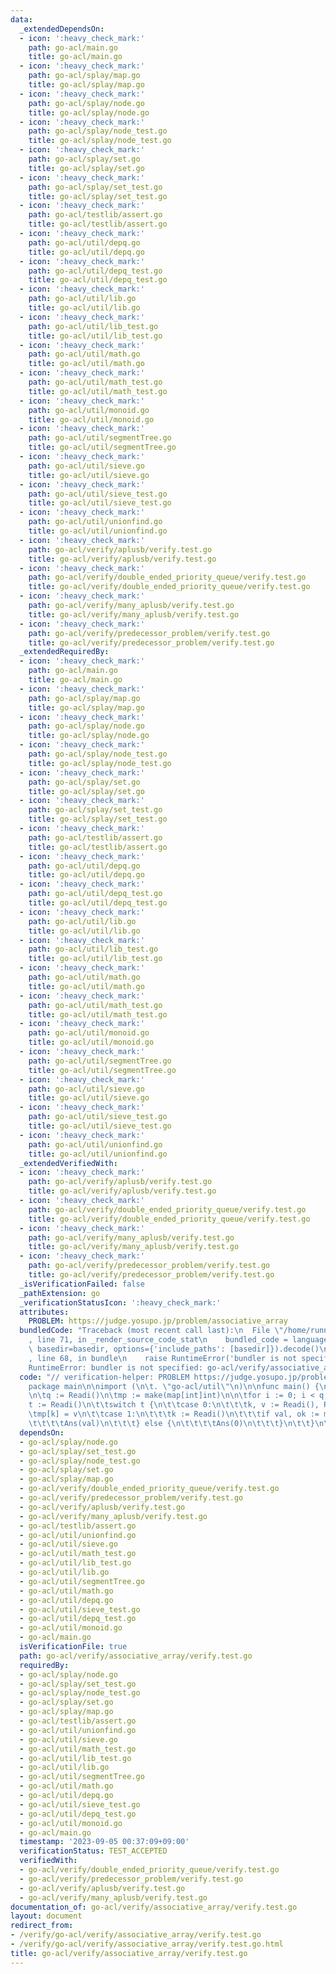 ```yaml
---
data:
  _extendedDependsOn:
  - icon: ':heavy_check_mark:'
    path: go-acl/main.go
    title: go-acl/main.go
  - icon: ':heavy_check_mark:'
    path: go-acl/splay/map.go
    title: go-acl/splay/map.go
  - icon: ':heavy_check_mark:'
    path: go-acl/splay/node.go
    title: go-acl/splay/node.go
  - icon: ':heavy_check_mark:'
    path: go-acl/splay/node_test.go
    title: go-acl/splay/node_test.go
  - icon: ':heavy_check_mark:'
    path: go-acl/splay/set.go
    title: go-acl/splay/set.go
  - icon: ':heavy_check_mark:'
    path: go-acl/splay/set_test.go
    title: go-acl/splay/set_test.go
  - icon: ':heavy_check_mark:'
    path: go-acl/testlib/assert.go
    title: go-acl/testlib/assert.go
  - icon: ':heavy_check_mark:'
    path: go-acl/util/depq.go
    title: go-acl/util/depq.go
  - icon: ':heavy_check_mark:'
    path: go-acl/util/depq_test.go
    title: go-acl/util/depq_test.go
  - icon: ':heavy_check_mark:'
    path: go-acl/util/lib.go
    title: go-acl/util/lib.go
  - icon: ':heavy_check_mark:'
    path: go-acl/util/lib_test.go
    title: go-acl/util/lib_test.go
  - icon: ':heavy_check_mark:'
    path: go-acl/util/math.go
    title: go-acl/util/math.go
  - icon: ':heavy_check_mark:'
    path: go-acl/util/math_test.go
    title: go-acl/util/math_test.go
  - icon: ':heavy_check_mark:'
    path: go-acl/util/monoid.go
    title: go-acl/util/monoid.go
  - icon: ':heavy_check_mark:'
    path: go-acl/util/segmentTree.go
    title: go-acl/util/segmentTree.go
  - icon: ':heavy_check_mark:'
    path: go-acl/util/sieve.go
    title: go-acl/util/sieve.go
  - icon: ':heavy_check_mark:'
    path: go-acl/util/sieve_test.go
    title: go-acl/util/sieve_test.go
  - icon: ':heavy_check_mark:'
    path: go-acl/util/unionfind.go
    title: go-acl/util/unionfind.go
  - icon: ':heavy_check_mark:'
    path: go-acl/verify/aplusb/verify.test.go
    title: go-acl/verify/aplusb/verify.test.go
  - icon: ':heavy_check_mark:'
    path: go-acl/verify/double_ended_priority_queue/verify.test.go
    title: go-acl/verify/double_ended_priority_queue/verify.test.go
  - icon: ':heavy_check_mark:'
    path: go-acl/verify/many_aplusb/verify.test.go
    title: go-acl/verify/many_aplusb/verify.test.go
  - icon: ':heavy_check_mark:'
    path: go-acl/verify/predecessor_problem/verify.test.go
    title: go-acl/verify/predecessor_problem/verify.test.go
  _extendedRequiredBy:
  - icon: ':heavy_check_mark:'
    path: go-acl/main.go
    title: go-acl/main.go
  - icon: ':heavy_check_mark:'
    path: go-acl/splay/map.go
    title: go-acl/splay/map.go
  - icon: ':heavy_check_mark:'
    path: go-acl/splay/node.go
    title: go-acl/splay/node.go
  - icon: ':heavy_check_mark:'
    path: go-acl/splay/node_test.go
    title: go-acl/splay/node_test.go
  - icon: ':heavy_check_mark:'
    path: go-acl/splay/set.go
    title: go-acl/splay/set.go
  - icon: ':heavy_check_mark:'
    path: go-acl/splay/set_test.go
    title: go-acl/splay/set_test.go
  - icon: ':heavy_check_mark:'
    path: go-acl/testlib/assert.go
    title: go-acl/testlib/assert.go
  - icon: ':heavy_check_mark:'
    path: go-acl/util/depq.go
    title: go-acl/util/depq.go
  - icon: ':heavy_check_mark:'
    path: go-acl/util/depq_test.go
    title: go-acl/util/depq_test.go
  - icon: ':heavy_check_mark:'
    path: go-acl/util/lib.go
    title: go-acl/util/lib.go
  - icon: ':heavy_check_mark:'
    path: go-acl/util/lib_test.go
    title: go-acl/util/lib_test.go
  - icon: ':heavy_check_mark:'
    path: go-acl/util/math.go
    title: go-acl/util/math.go
  - icon: ':heavy_check_mark:'
    path: go-acl/util/math_test.go
    title: go-acl/util/math_test.go
  - icon: ':heavy_check_mark:'
    path: go-acl/util/monoid.go
    title: go-acl/util/monoid.go
  - icon: ':heavy_check_mark:'
    path: go-acl/util/segmentTree.go
    title: go-acl/util/segmentTree.go
  - icon: ':heavy_check_mark:'
    path: go-acl/util/sieve.go
    title: go-acl/util/sieve.go
  - icon: ':heavy_check_mark:'
    path: go-acl/util/sieve_test.go
    title: go-acl/util/sieve_test.go
  - icon: ':heavy_check_mark:'
    path: go-acl/util/unionfind.go
    title: go-acl/util/unionfind.go
  _extendedVerifiedWith:
  - icon: ':heavy_check_mark:'
    path: go-acl/verify/aplusb/verify.test.go
    title: go-acl/verify/aplusb/verify.test.go
  - icon: ':heavy_check_mark:'
    path: go-acl/verify/double_ended_priority_queue/verify.test.go
    title: go-acl/verify/double_ended_priority_queue/verify.test.go
  - icon: ':heavy_check_mark:'
    path: go-acl/verify/many_aplusb/verify.test.go
    title: go-acl/verify/many_aplusb/verify.test.go
  - icon: ':heavy_check_mark:'
    path: go-acl/verify/predecessor_problem/verify.test.go
    title: go-acl/verify/predecessor_problem/verify.test.go
  _isVerificationFailed: false
  _pathExtension: go
  _verificationStatusIcon: ':heavy_check_mark:'
  attributes:
    PROBLEM: https://judge.yosupo.jp/problem/associative_array
  bundledCode: "Traceback (most recent call last):\n  File \"/home/runner/.local/lib/python3.10/site-packages/onlinejudge_verify/documentation/build.py\"\
    , line 71, in _render_source_code_stat\n    bundled_code = language.bundle(stat.path,\
    \ basedir=basedir, options={'include_paths': [basedir]}).decode()\n  File \"/home/runner/.local/lib/python3.10/site-packages/onlinejudge_verify/languages/user_defined.py\"\
    , line 68, in bundle\n    raise RuntimeError('bundler is not specified: {}'.format(str(path)))\n\
    RuntimeError: bundler is not specified: go-acl/verify/associative_array/verify.test.go\n"
  code: "// verification-helper: PROBLEM https://judge.yosupo.jp/problem/associative_array\n\
    package main\n\nimport (\n\t. \"go-acl/util\"\n)\n\nfunc main() {\n\tdefer Out.Flush()\n\
    \n\tq := Readi()\n\tmp := make(map[int]int)\n\n\tfor i := 0; i < q; i++ {\n\t\t\
    t := Readi()\n\t\tswitch t {\n\t\tcase 0:\n\t\t\tk, v := Readi(), Readi()\n\t\t\
    \tmp[k] = v\n\t\tcase 1:\n\t\t\tk := Readi()\n\t\t\tif val, ok := mp[k]; ok {\n\
    \t\t\t\tAns(val)\n\t\t\t} else {\n\t\t\t\tAns(0)\n\t\t\t}\n\t\t}\n\t}\n}\n"
  dependsOn:
  - go-acl/splay/node.go
  - go-acl/splay/set_test.go
  - go-acl/splay/node_test.go
  - go-acl/splay/set.go
  - go-acl/splay/map.go
  - go-acl/verify/double_ended_priority_queue/verify.test.go
  - go-acl/verify/predecessor_problem/verify.test.go
  - go-acl/verify/aplusb/verify.test.go
  - go-acl/verify/many_aplusb/verify.test.go
  - go-acl/testlib/assert.go
  - go-acl/util/unionfind.go
  - go-acl/util/sieve.go
  - go-acl/util/math_test.go
  - go-acl/util/lib_test.go
  - go-acl/util/lib.go
  - go-acl/util/segmentTree.go
  - go-acl/util/math.go
  - go-acl/util/depq.go
  - go-acl/util/sieve_test.go
  - go-acl/util/depq_test.go
  - go-acl/util/monoid.go
  - go-acl/main.go
  isVerificationFile: true
  path: go-acl/verify/associative_array/verify.test.go
  requiredBy:
  - go-acl/splay/node.go
  - go-acl/splay/set_test.go
  - go-acl/splay/node_test.go
  - go-acl/splay/set.go
  - go-acl/splay/map.go
  - go-acl/testlib/assert.go
  - go-acl/util/unionfind.go
  - go-acl/util/sieve.go
  - go-acl/util/math_test.go
  - go-acl/util/lib_test.go
  - go-acl/util/lib.go
  - go-acl/util/segmentTree.go
  - go-acl/util/math.go
  - go-acl/util/depq.go
  - go-acl/util/sieve_test.go
  - go-acl/util/depq_test.go
  - go-acl/util/monoid.go
  - go-acl/main.go
  timestamp: '2023-09-05 00:37:09+09:00'
  verificationStatus: TEST_ACCEPTED
  verifiedWith:
  - go-acl/verify/double_ended_priority_queue/verify.test.go
  - go-acl/verify/predecessor_problem/verify.test.go
  - go-acl/verify/aplusb/verify.test.go
  - go-acl/verify/many_aplusb/verify.test.go
documentation_of: go-acl/verify/associative_array/verify.test.go
layout: document
redirect_from:
- /verify/go-acl/verify/associative_array/verify.test.go
- /verify/go-acl/verify/associative_array/verify.test.go.html
title: go-acl/verify/associative_array/verify.test.go
---
```


